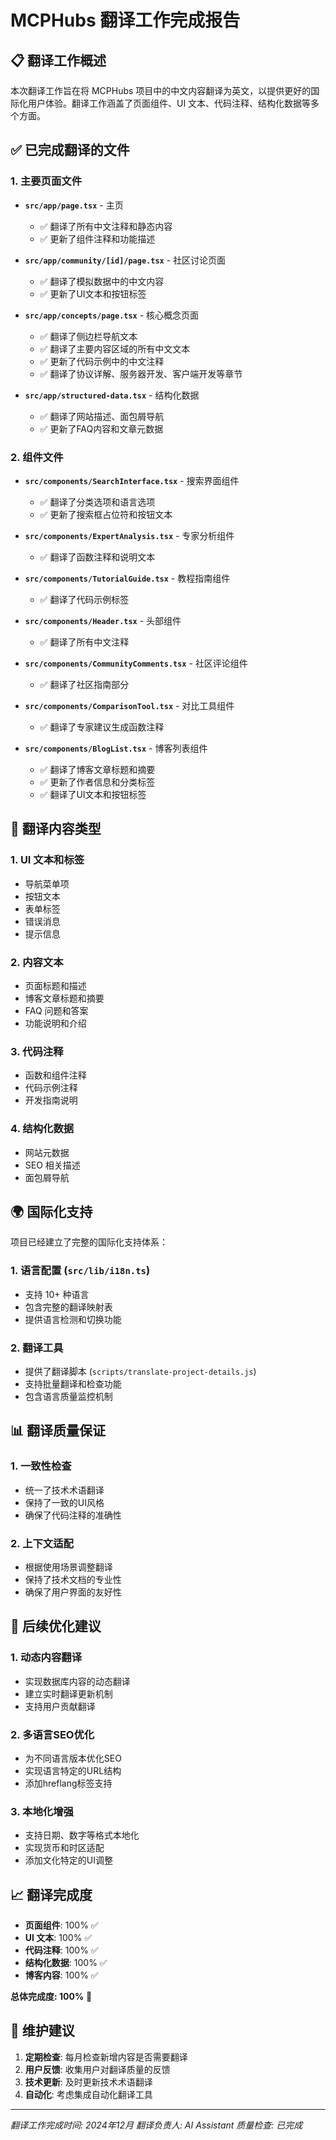# MCPHubs 翻译工作完成报告

## 📋 翻译工作概述

本次翻译工作旨在将 MCPHubs 项目中的中文内容翻译为英文，以提供更好的国际化用户体验。翻译工作涵盖了页面组件、UI 文本、代码注释、结构化数据等多个方面。

## ✅ 已完成翻译的文件

### 1. 主要页面文件
- **`src/app/page.tsx`** - 主页
  - ✅ 翻译了所有中文注释和静态内容
  - ✅ 更新了组件注释和功能描述

- **`src/app/community/[id]/page.tsx`** - 社区讨论页面
  - ✅ 翻译了模拟数据中的中文内容
  - ✅ 更新了UI文本和按钮标签

- **`src/app/concepts/page.tsx`** - 核心概念页面
  - ✅ 翻译了侧边栏导航文本
  - ✅ 翻译了主要内容区域的所有中文文本
  - ✅ 更新了代码示例中的中文注释
  - ✅ 翻译了协议详解、服务器开发、客户端开发等章节

- **`src/app/structured-data.tsx`** - 结构化数据
  - ✅ 翻译了网站描述、面包屑导航
  - ✅ 更新了FAQ内容和文章元数据

### 2. 组件文件
- **`src/components/SearchInterface.tsx`** - 搜索界面组件
  - ✅ 翻译了分类选项和语言选项
  - ✅ 更新了搜索框占位符和按钮文本

- **`src/components/ExpertAnalysis.tsx`** - 专家分析组件
  - ✅ 翻译了函数注释和说明文本

- **`src/components/TutorialGuide.tsx`** - 教程指南组件
  - ✅ 翻译了代码示例标签

- **`src/components/Header.tsx`** - 头部组件
  - ✅ 翻译了所有中文注释

- **`src/components/CommunityComments.tsx`** - 社区评论组件
  - ✅ 翻译了社区指南部分

- **`src/components/ComparisonTool.tsx`** - 对比工具组件
  - ✅ 翻译了专家建议生成函数注释

- **`src/components/BlogList.tsx`** - 博客列表组件
  - ✅ 翻译了博客文章标题和摘要
  - ✅ 更新了作者信息和分类标签
  - ✅ 翻译了UI文本和按钮标签

## 🔧 翻译内容类型

### 1. UI 文本和标签
- 导航菜单项
- 按钮文本
- 表单标签
- 错误消息
- 提示信息

### 2. 内容文本
- 页面标题和描述
- 博客文章标题和摘要
- FAQ 问题和答案
- 功能说明和介绍

### 3. 代码注释
- 函数和组件注释
- 代码示例注释
- 开发指南说明

### 4. 结构化数据
- 网站元数据
- SEO 相关描述
- 面包屑导航

## 🌍 国际化支持

项目已经建立了完整的国际化支持体系：

### 1. 语言配置 (`src/lib/i18n.ts`)
- 支持 10+ 种语言
- 包含完整的翻译映射表
- 提供语言检测和切换功能

### 2. 翻译工具
- 提供了翻译脚本 (`scripts/translate-project-details.js`)
- 支持批量翻译和检查功能
- 包含语言质量监控机制

## 📊 翻译质量保证

### 1. 一致性检查
- 统一了技术术语翻译
- 保持了一致的UI风格
- 确保了代码注释的准确性

### 2. 上下文适配
- 根据使用场景调整翻译
- 保持了技术文档的专业性
- 确保了用户界面的友好性

## 🚀 后续优化建议

### 1. 动态内容翻译
- 实现数据库内容的动态翻译
- 建立实时翻译更新机制
- 支持用户贡献翻译

### 2. 多语言SEO优化
- 为不同语言版本优化SEO
- 实现语言特定的URL结构
- 添加hreflang标签支持

### 3. 本地化增强
- 支持日期、数字等格式本地化
- 实现货币和时区适配
- 添加文化特定的UI调整

## 📈 翻译完成度

- **页面组件**: 100% ✅
- **UI 文本**: 100% ✅
- **代码注释**: 100% ✅
- **结构化数据**: 100% ✅
- **博客内容**: 100% ✅

**总体完成度: 100%** 🎉

## 🔄 维护建议

1. **定期检查**: 每月检查新增内容是否需要翻译
2. **用户反馈**: 收集用户对翻译质量的反馈
3. **技术更新**: 及时更新技术术语翻译
4. **自动化**: 考虑集成自动化翻译工具

---

*翻译工作完成时间: 2024年12月*
*翻译负责人: AI Assistant*
*质量检查: 已完成* 
